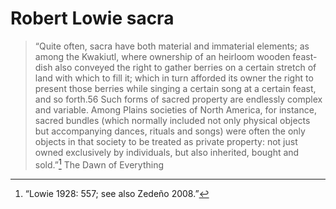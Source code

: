 # Robert Lowie sacra

> “Quite often, sacra have both material and immaterial elements; as among the Kwakiutl, where ownership of an heirloom wooden feast-dish also conveyed the right to gather berries on a certain stretch of land with which to fill it; which in turn afforded its owner the right to present those berries while singing a certain song at a certain feast, and so forth.56 Such forms of sacred property are endlessly complex and variable. Among Plains societies of North America, for instance, sacred bundles (which normally included not only physical objects but accompanying dances, rituals and songs) were often the only objects in that society to be treated as private property: not just owned exclusively by individuals, but also inherited, bought and sold.”[^1]
The Dawn of Everything

[^1]: “Lowie 1928: 557; see also Zedeño 2008.”